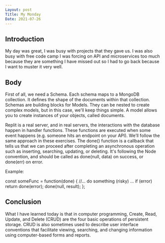 ```yaml
---
Layout: post
Title: My Monday
Date: 2021-07-26
---
```


## Introduction

My day was great, I was busy with projects that they gave us. I was also busy with free code camp I was forcing on API and microservices too much because they are something I have missed out so I had to go back because I want to muster it very well.

## Body

First of all, we need a Schema. Each schema maps to a MongoDB collection. It defines the shape of the documents within that collection. Schemas are building blocks for Models. They can be nested to create complex models, but in this case, we'll keep things simple. A model allows you to create instances of your objects, called documents.

Replit is a real server, and in real servers, the interactions with the database happen in handler functions. These functions are executed when some event happens (e.g. someone hits an endpoint on your API). We’ll follow the same approach in these exercises. The done() function is a callback that tells us that we can proceed after completing an asynchronous operation such as inserting, searching, updating, or deleting. It's following the Node convention, and should be called as done(null, data) on success, or done(err) on error.

Example:

const someFunc = function(done) {
//... do something (risky) ...
if (error) return done(error);
done(null, result);
};

## Conclusion

What I have learned today is that in computer programming, Create, Read, Update, and Delete (CRUD) are the four basic operations of persistent storage. CRUD is also sometimes used to describe user interface conventions that facilitate viewing, searching, and changing information using computer-based forms and reports.
